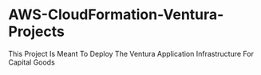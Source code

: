 # AWS-CloudFormation-Ventura-Projects
This Project Is Meant To Deploy The Ventura Application Infrastructure For Capital Goods
